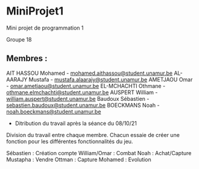 # MiniProjet1
Mini projet de programmation 1

Groupe 18

Membres :
---------

AIT HASSOU Mohamed - mohamed.aithassou@student.unamur.be
AL-AARAJY Mustafa - mustafa.alaarajy@student.unamur.be
AMETJAOU Omar - omar.ametjaou@student.unamur.be
EL-MCHACHTI Othmane - othmane.elmchachti@student.unamur.be
AUSPERT William - william.auspert@student.unamur.be
Baudoux Sébastien - sebastien.baudoux@student.unamur.be
BOECKMANS Noah - noah.boeckmans@student.unamur.be


- Ditribution du travail après la séance du 08/10/21

Division du travail entre chaque membre.
Chacun essaie de créer une fonction pour les différentes fonctionnalités du jeu.

Sébastien : Création compte
William/Omar : Combat
Noah : Achat/Capture
Mustapha : Vendre
Ottman : Capture
Mohamed : Evolution
